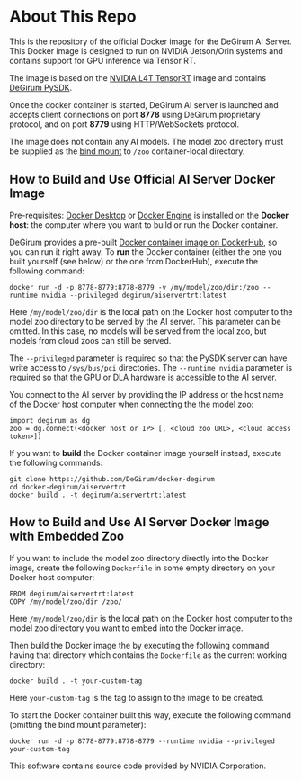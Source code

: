 # About This Repo

This is the repository of the official Docker image for the DeGirum AI Server. This Docker image is designed to run on NVIDIA 
Jetson/Orin systems and contains support for GPU inference via Tensor RT.

The image is based on the [NVIDIA L4T TensorRT](https://catalog.ngc.nvidia.com/orgs/nvidia/containers/l4t-tensorrt) image 
and contains [DeGirum PySDK](https://docs.degirum.com/content/pysdk/).

Once the docker container is started, DeGirum AI server is launched and accepts client connections on port **8778**
using DeGirum proprietary protocol, and on port **8779** using HTTP/WebSockets protocol.

The image does not contain any AI models. The model zoo directory must be supplied as the 
[bind mount](https://docs.docker.com/storage/bind-mounts/) to `/zoo` container-local directory.

## How to Build and Use Official AI Server Docker Image

Pre-requisites: [Docker Desktop](https://www.docker.com/get-started/) or [Docker Engine](https://docs.docker.com/engine/install/) 
is installed on the **Docker host**: the computer where you want to build or run the Docker container.

DeGirum provides a pre-built [Docker container image on DockerHub](https://hub.docker.com/r/degirum/aiservertrt), so 
you can run it right away. To **run** the Docker container (either the one you built yourself (see below) or the one from DockerHub),
execute the following command:

    docker run -d -p 8778-8779:8778-8779 -v /my/model/zoo/dir:/zoo --runtime nvidia --privileged degirum/aiservertrt:latest

Here `/my/model/zoo/dir` is the local path on the Docker host computer to the model zoo directory to be served by the AI server.
This parameter can be omitted. In this case, no models will be served from the local zoo, but models from cloud zoos 
can still be served.

The `--privileged` parameter is required so that the PySDK server can have write access to `/sys/bus/pci` directories.
The `--runtime nvidia` parameter is required so that the GPU or DLA hardware is accessible to the AI server.

You connect to the AI server by providing the IP address or the host name of the Docker host computer when connecting the the model zoo:

    import degirum as dg
    zoo = dg.connect(<docker host or IP> [, <cloud zoo URL>, <cloud access token>])

If you want to **build** the Docker container image yourself instead, execute the following commands:

    git clone https://github.com/DeGirum/docker-degirum
    cd docker-degirum/aiservertrt
    docker build . -t degirum/aiservertrt:latest

## How to Build and Use AI Server Docker Image with Embedded Zoo

If you want to include the model zoo directory directly into the Docker image, create the following `Dockerfile` in some empty directory on your Docker host computer:

    FROM degirum/aiservertrt:latest
    COPY /my/model/zoo/dir /zoo/

Here `/my/model/zoo/dir` is the local path on the Docker host computer to the model zoo directory you want to embed into the Docker image.

Then build the Docker image the by executing the following command having that directory which contains the `Dockerfile` as the current working directory:
    
    docker build . -t your-custom-tag
    
Here `your-custom-tag` is the tag to assign to the image to be created.
    
To start the Docker container built this way, execute the following command (omitting the bind mount parameter):

    docker run -d -p 8778-8779:8778-8779 --runtime nvidia --privileged your-custom-tag

This software contains source code provided by NVIDIA Corporation.
